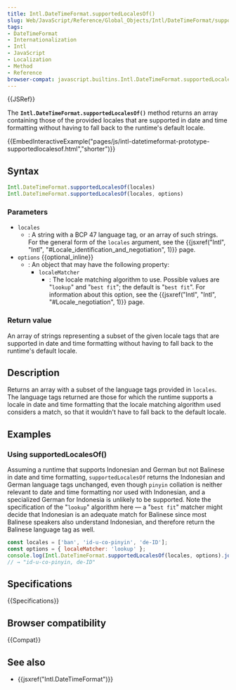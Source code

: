 ```yaml
---
title: Intl.DateTimeFormat.supportedLocalesOf()
slug: Web/JavaScript/Reference/Global_Objects/Intl/DateTimeFormat/supportedLocalesOf
tags:
- DateTimeFormat
- Internationalization
- Intl
- JavaScript
- Localization
- Method
- Reference
browser-compat: javascript.builtins.Intl.DateTimeFormat.supportedLocalesOf
---
```

{{JSRef}}

The **`Intl.DateTimeFormat.supportedLocalesOf()`** method returns an array
containing those of the provided locales that are supported in date and time
formatting without having to fall back to the runtime's default locale.

{{EmbedInteractiveExample("pages/js/intl-datetimeformat-prototype-supportedlocalesof.html","shorter")}}

<!-- The source for this interactive example is stored in a GitHub repository. If you'd like to contribute to the interactive examples project, please clone https://github.com/mdn/interactive-examples and send us a pull request. -->

## Syntax

```js
Intl.DateTimeFormat.supportedLocalesOf(locales)
Intl.DateTimeFormat.supportedLocalesOf(locales, options)
```

### Parameters

- `locales`
  - : A string with a BCP 47 language tag, or an array of such strings. For the
    general form of the `locales` argument, see the
    {{jsxref("Intl",
		"Intl", "#Locale_identification_and_negotiation", 1)}}
    page.
- `options` {{optional_inline}}
  - : An object that may have the following property:
    - `localeMatcher`
      - : The locale matching algorithm to use. Possible values are "`lookup`"
        and "`best fit`"; the default is "`best fit`". For information about
        this option, see the
        {{jsxref("Intl", "Intl", "#Locale_negotiation", 1)}}
        page.

### Return value

An array of strings representing a subset of the given locale tags that are
supported in date and time formatting without having to fall back to the
runtime's default locale.

## Description

Returns an array with a subset of the language tags provided in `locales`. The
language tags returned are those for which the runtime supports a locale in date
and time formatting that the locale matching algorithm used considers a match,
so that it wouldn't have to fall back to the default locale.

## Examples

### Using supportedLocalesOf()

Assuming a runtime that supports Indonesian and German but not Balinese in date
and time formatting, `supportedLocalesOf` returns the Indonesian and German
language tags unchanged, even though `pinyin` collation is neither relevant to
date and time formatting nor used with Indonesian, and a specialized German for
Indonesia is unlikely to be supported. Note the specification of the "`lookup`"
algorithm here — a "`best fit`" matcher might decide that Indonesian is an
adequate match for Balinese since most Balinese speakers also understand
Indonesian, and therefore return the Balinese language tag as well.

```js
const locales = ['ban', 'id-u-co-pinyin', 'de-ID'];
const options = { localeMatcher: 'lookup' };
console.log(Intl.DateTimeFormat.supportedLocalesOf(locales, options).join(', '));
// → "id-u-co-pinyin, de-ID"
```

## Specifications

{{Specifications}}

## Browser compatibility

{{Compat}}

## See also

- {{jsxref("Intl.DateTimeFormat")}}
